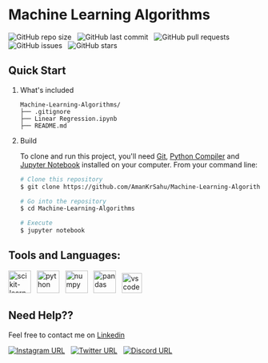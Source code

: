 # Machine Learning Algorithms

![GitHub repo size](https://img.shields.io/github/repo-size/AmanKrSahu/Machine-Learning-Algorithms?logo=github&style=for-the-badge) &nbsp; ![GitHub last commit](https://img.shields.io/github/last-commit/AmanKrSahu/Machine-Learning-Algorithms?style=for-the-badge&logo=git) &nbsp; ![GitHub pull requests](https://img.shields.io/github/issues-pr/AmanKrSahu/Machine-Learning-Algorithms?style=for-the-badge) &nbsp; ![GitHub issues](https://img.shields.io/github/issues/AmanKrSahu/Machine-Learning-Algorithms?style=for-the-badge) &nbsp; ![GitHub stars](https://img.shields.io/github/stars/AmanKrSahu/Machine-Learning-Algorithms?style=for-the-badge)  
## Quick Start

1. What's included

    ```
    Machine-Learning-Algorithms/
    ├── .gitignore
    ├── Linear Regression.ipynb
    ├── README.md
    ```

2. Build

    To clone and run this project, you'll need [Git](https://git-scm.com/), [Python Compiler](https://www.python.org/) and [Jupyter Notebook](https://jupyter.org/) installed on your computer. From your command line:

    ```bash
    # Clone this repository
    $ git clone https://github.com/AmanKrSahu/Machine-Learning-Algorithms.git

    # Go into the repository
    $ cd Machine-Learning-Algorithms

    # Execute
    $ jupyter notebook
    ```

## Tools and Languages:


<img src="https://upload.wikimedia.org/wikipedia/commons/0/05/Scikit_learn_logo_small.svg" alt="scikit-learn" width="45" height="45"/> &nbsp; <img src="https://cdn.jsdelivr.net/gh/devicons/devicon/icons/python/python-original.svg" alt="python" height="45" width="45"/> &nbsp; <img src="https://cdn.jsdelivr.net/gh/devicons/devicon/icons/numpy/numpy-original.svg" alt="numpy" height="45" width="45"/> &nbsp; <img src="https://cdn.jsdelivr.net/gh/devicons/devicon/icons/pandas/pandas-original.svg" alt="pandas" height="45" width="45"/> &nbsp; <img src="https://cdn.jsdelivr.net/gh/devicons/devicon/icons/vscode/vscode-original.svg" alt="vscode" height="40" width="40"/>     

## Need Help??

Feel free to contact me on [Linkedin](https://www.linkedin.com/in/aman-kumar-sahu-88773123a/)

[![Instagram URL](https://img.shields.io/badge/Instagram-E4405F?style=for-the-badge&logo=instagram&logoColor=white)](https://www.instagram.com/itz.amansahu/) &nbsp; [![Twitter URL](https://img.shields.io/badge/Twitter-1DA1F2?style=for-the-badge&logo=twitter&logoColor=white)](https://twitter.com/itzamansahu) &nbsp; [![Discord URL](https://img.shields.io/badge/Discord-7289DA?style=for-the-badge&logo=discord&logoColor=white)](discordapp.com/users/539751578866024479)
